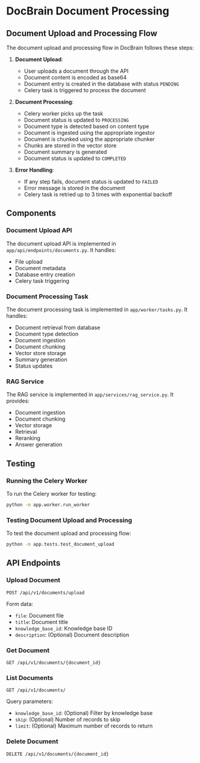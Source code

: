 # DocBrain Document Processing

## Document Upload and Processing Flow

The document upload and processing flow in DocBrain follows these steps:

1. **Document Upload**:
   - User uploads a document through the API
   - Document content is encoded as base64
   - Document entry is created in the database with status `PENDING`
   - Celery task is triggered to process the document

2. **Document Processing**:
   - Celery worker picks up the task
   - Document status is updated to `PROCESSING`
   - Document type is detected based on content type
   - Document is ingested using the appropriate ingestor
   - Document is chunked using the appropriate chunker
   - Chunks are stored in the vector store
   - Document summary is generated
   - Document status is updated to `COMPLETED`

3. **Error Handling**:
   - If any step fails, document status is updated to `FAILED`
   - Error message is stored in the document
   - Celery task is retried up to 3 times with exponential backoff

## Components

### Document Upload API

The document upload API is implemented in `app/api/endpoints/documents.py`. It handles:
- File upload
- Document metadata
- Database entry creation
- Celery task triggering

### Document Processing Task

The document processing task is implemented in `app/worker/tasks.py`. It handles:
- Document retrieval from database
- Document type detection
- Document ingestion
- Document chunking
- Vector store storage
- Summary generation
- Status updates

### RAG Service

The RAG service is implemented in `app/services/rag_service.py`. It provides:
- Document ingestion
- Document chunking
- Vector storage
- Retrieval
- Reranking
- Answer generation

## Testing

### Running the Celery Worker

To run the Celery worker for testing:

```bash
python -m app.worker.run_worker
```

### Testing Document Upload and Processing

To test the document upload and processing flow:

```bash
python -m app.tests.test_document_upload
```

## API Endpoints

### Upload Document

```
POST /api/v1/documents/upload
```

Form data:
- `file`: Document file
- `title`: Document title
- `knowledge_base_id`: Knowledge base ID
- `description`: (Optional) Document description

### Get Document

```
GET /api/v1/documents/{document_id}
```

### List Documents

```
GET /api/v1/documents/
```

Query parameters:
- `knowledge_base_id`: (Optional) Filter by knowledge base
- `skip`: (Optional) Number of records to skip
- `limit`: (Optional) Maximum number of records to return

### Delete Document

```
DELETE /api/v1/documents/{document_id}
``` 